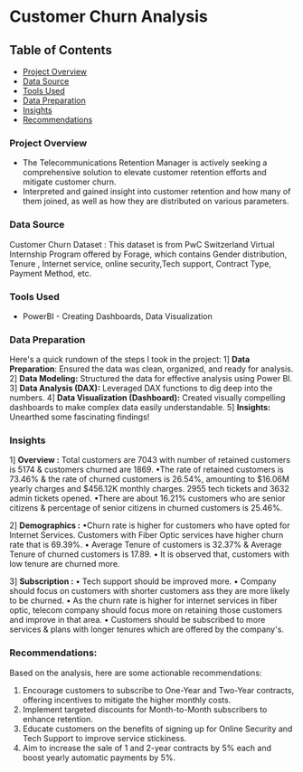 # Customer Churn Analysis


## Table of Contents
- [Project Overview](#project-overview)
- [Data Source](#data-source)
- [Tools Used](#tools-used)
- [Data Preparation](#data-preparation)
- [Insights](#insights)
- [Recommendations](#recommendations)

### Project Overview

- The Telecommunications Retention Manager is actively seeking a comprehensive solution to elevate customer retention efforts and mitigate customer churn.
- Interpreted and gained insight into customer retention and how many of them joined, as well as how they are distributed on various parameters.

 ### Data Source 
 
Customer Churn Dataset : This dataset is from PwC Switzerland Virtual Internship Program offered by Forage, which contains Gender distribution, Tenure , Internet service, online security,Tech support, Contract Type, Payment Method, etc.

### Tools Used 

- PowerBI - Creating Dashboards, Data Visualization

 ### Data Preparation
 
Here's a quick rundown of the steps I took in the project:
1️] **Data Preparation**: Ensured the data was clean, organized, and ready for analysis.
2️] **Data Modeling:** Structured the data for effective analysis using Power BI.
3️] **Data Analysis (DAX):** Leveraged DAX functions to dig deep into the numbers.
4️] **Data Visualization (Dashboard):** Created visually compelling dashboards to make complex data easily understandable.
5️] **Insights:** Unearthed some fascinating findings!

### Insights  

1️] **Overview :**
Total customers are 7043 with number of retained customers is 5174 & customers churned are 1869.
•The rate of retained customers is 73.46% & the rate of churned customers is 26.54%, amounting to $16.06M yearly charges and $456.12K monthly charges.
2955 tech tickets and 3632 admin tickets opened.
•There are about 16.21% customers who are senior citizens & percentage of senior citizens in churned customers is 25.46%.

2️] **Demographics :**
•Churn rate is higher for customers who have opted for Internet Services. Customers with Fiber Optic services have higher churn rate that is 69.39%.
• Average Tenure of customers is 32.37% & Average Tenure of churned customers is 17.89.
• It is observed that, customers with low tenure are churned more.

3️] **Subscription :**
• Tech support should be improved more.
• Company should focus on customers with shorter customers ass they are more likely to be churned.
• As the churn rate is higher for internet services in fiber optic, telecom company should focus more on retaining those customers and improve in that area.
• Customers should be subscribed to more services & plans with longer tenures which are offered by the company's.

### Recommendations:

Based on the analysis, here are some actionable recommendations:
1. Encourage customers to subscribe to One-Year and Two-Year contracts, offering incentives to mitigate the higher monthly costs.
2. Implement targeted discounts for Month-to-Month subscribers to enhance retention.
3. Educate customers on the benefits of signing up for Online Security and Tech Support to improve service stickiness.
4. Aim to increase the sale of 1 and 2-year contracts by 5% each and boost yearly automatic payments by 5%.



